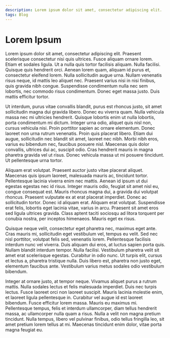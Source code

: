 ```yaml
---
description: Lorem ipsum dolor sit amet, consectetur adipiscing elit.
tags: Blog
---
```

# Lorem Ipsum

Lorem ipsum dolor sit amet, consectetur adipiscing elit. Praesent scelerisque consectetur nisi quis ultrices. Fusce aliquam ornare lorem. Etiam et sodales ligula. Ut a nulla quis tortor facilisis aliquam. Nulla facilisi. Quisque quis hendrerit orci. Aenean lorem quam, aliquam id purus et, consectetur eleifend lorem. Nulla sollicitudin augue urna. Nullam venenatis risus neque, id mattis leo aliquet nec. Praesent varius nisi in nisi finibus, quis gravida nibh congue. Suspendisse condimentum nulla nec sem lobortis, nec commodo risus condimentum. Donec eget massa justo. Duis mattis efficitur tortor.

Ut interdum, purus vitae convallis blandit, purus est rhoncus justo, sit amet sollicitudin magna dui gravida libero. Donec eu viverra quam. Nulla vehicula massa nec mi ultricies hendrerit. Quisque lobortis enim ut nulla lobortis, porta condimentum mi dictum. Integer urna odio, aliquet quis nisl non, cursus vehicula nisi. Proin porttitor sapien ac ornare elementum. Donec laoreet non urna rutrum venenatis. Proin quis placerat libero. Etiam dui augue, sollicitudin nec blandit sit amet, laoreet nec nibh. Morbi nibh eros, varius eu bibendum nec, faucibus posuere nisl. Maecenas quis dolor convallis, ultrices dui ac, suscipit odio. Cras hendrerit mauris in magna pharetra gravida vel ut risus. Donec vehicula massa ut mi posuere tincidunt. Ut pellentesque urna tortor.

Aliquam erat volutpat. Praesent auctor justo vitae placerat aliquet. Maecenas quis ipsum laoreet, malesuada mauris ac, tincidunt tortor. Pellentesque lacinia viverra enim nec mattis. Aenean id ipsum ut dui egestas egestas nec id risus. Integer mauris odio, feugiat sit amet nisl eu, congue consequat est. Mauris rhoncus magna dui, a gravida dui volutpat rhoncus. Praesent vulputate ex at erat placerat imperdiet. Donec ac sollicitudin tortor. Donec id aliquam erat. Aliquam erat volutpat. Suspendisse erat felis, lobortis eget lacinia vitae, varius in arcu. Praesent sit amet eros sed ligula ultrices gravida. Class aptent taciti sociosqu ad litora torquent per conubia nostra, per inceptos himenaeos. Mauris eget ex risus.

Quisque neque velit, consectetur eget pharetra nec, maximus eget ante. Cras mauris mi, sollicitudin eget vestibulum vel, tempus eu velit. Sed nec nisl porttitor, volutpat felis sed, venenatis lorem. Pellentesque facilisis interdum nunc vel viverra. Duis aliquam dui eros, at luctus sapien porta quis. Nullam blandit interdum tempor. Nulla facilisi. Vestibulum pharetra velit sit amet erat scelerisque egestas. Curabitur in odio nunc. Ut turpis elit, cursus et lectus a, pharetra tristique nulla. Duis libero est, pharetra non justo eget, elementum faucibus ante. Vestibulum varius metus sodales odio vestibulum bibendum.

Integer at ornare justo, at tempor neque. Vivamus aliquet purus a rutrum mattis. Nulla sodales lectus et felis malesuada imperdiet. Duis nec turpis lectus. Fusce laoreet orci non laoreet suscipit. Mauris lacinia molestie enim, et laoreet ligula pellentesque in. Curabitur vel augue id est laoreet bibendum. Fusce efficitur lorem massa. Mauris eu maximus mi. Pellentesque tempus, felis et interdum ullamcorper, diam tellus hendrerit massa, ac ullamcorper nulla quam a risus. Nulla a velit non magna pretium tincidunt. Nulla tempus, libero vel pulvinar finibus, odio tellus fringilla leo, sit amet pretium lorem tellus at mi. Maecenas tincidunt enim dolor, vitae porta magna feugiat eu.
